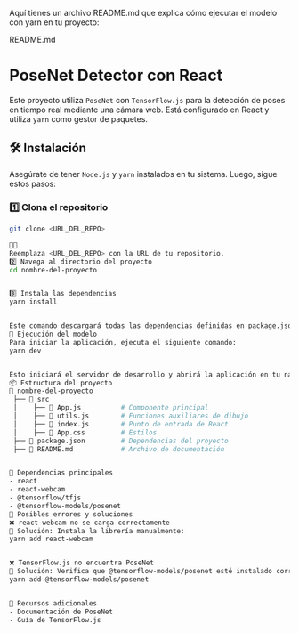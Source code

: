 Aquí tienes un archivo README.md que explica cómo ejecutar el modelo con yarn en tu proyecto:

README.md
# PoseNet Detector con React

Este proyecto utiliza `PoseNet` con `TensorFlow.js` para la detección de poses en tiempo real mediante una cámara web. Está configurado en React y utiliza `yarn` como gestor de paquetes.

## 🛠️ Instalación

Asegúrate de tener `Node.js` y `yarn` instalados en tu sistema. Luego, sigue estos pasos:

### 1️⃣ Clona el repositorio
```sh
git clone <URL_DEL_REPO>


Reemplaza <URL_DEL_REPO> con la URL de tu repositorio.
2️⃣ Navega al directorio del proyecto
cd nombre-del-proyecto


3️⃣ Instala las dependencias
yarn install


Este comando descargará todas las dependencias definidas en package.json.
🚀 Ejecución del modelo
Para iniciar la aplicación, ejecuta el siguiente comando:
yarn dev


Esto iniciará el servidor de desarrollo y abrirá la aplicación en tu navegador en http://localhost:5173/.
📦 Estructura del proyecto
📂 nombre-del-proyecto
 ├── 📂 src
 │    ├── 📜 App.js          # Componente principal
 │    ├── 📜 utils.js        # Funciones auxiliares de dibujo
 │    ├── 📜 index.js        # Punto de entrada de React
 │    ├── 📜 App.css         # Estilos
 ├── 📜 package.json         # Dependencias del proyecto
 ├── 📜 README.md            # Archivo de documentación


🧩 Dependencias principales
- react
- react-webcam
- @tensorflow/tfjs
- @tensorflow-models/posenet
🔧 Posibles errores y soluciones
❌ react-webcam no se carga correctamente
🔹 Solución: Instala la librería manualmente:
yarn add react-webcam


❌ TensorFlow.js no encuentra PoseNet
🔹 Solución: Verifica que @tensorflow-models/posenet esté instalado correctamente:
yarn add @tensorflow-models/posenet


📖 Recursos adicionales
- Documentación de PoseNet
- Guía de TensorFlow.js


